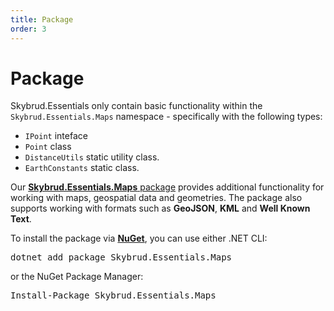 ```yaml
---
title: Package
order: 3
---
```


# Package

Skybrud.Essentials only contain basic functionality within the `Skybrud.Essentials.Maps` namespace - specifically with the following types:

- <code type="Skybrud.Essentials.Maps.Geometry.IPoint, Skybrud.Essentials">IPoint</code> inteface
- <code type="Skybrud.Essentials.Maps.Geometry.Point, Skybrud.Essentials">Point</code> class
- <code type="Skybrud.Essentials.Maps.DistanceUtils, Skybrud.Essentials">DistanceUtils</code> static utility class.
- <code type="Skybrud.Essentials.Maps.EarthConstants, Skybrud.Essentials">EarthConstants</code> static class.

Our [**Skybrud.Essentials.Maps** package](/skybrud.essentials.maps/) provides additional functionality for working with maps, geospatial data and geometries. The package also supports working with formats such as **GeoJSON**, **KML** and **Well Known Text**.

<div class="installation" package="Skybrud.Essentials.Maps">
  <p>To install the package via <a href="https://www.nuget.org/packages/Skybrud.Essentials.Maps"><strong>NuGet</strong></a>, you can use either .NET CLI:</p>
    <pre class="install-dotnet-cli">dotnet add package Skybrud.Essentials.Maps</pre>
    or the NuGet Package Manager:
    <pre class="install-nuget">Install-Package Skybrud.Essentials.Maps</pre>
</div>